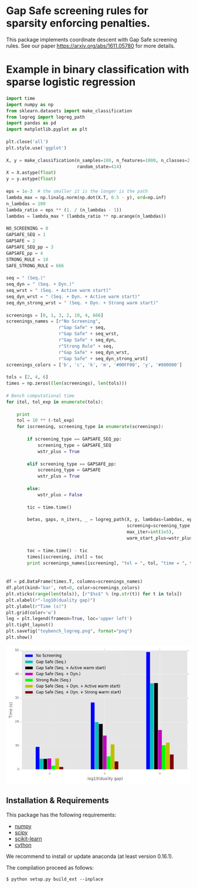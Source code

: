 # Gap Safe screening rules for sparsity enforcing penalties.

This package implements coordinate descent with Gap Safe screening rules. See our paper https://arxiv.org/abs/1611.05780 for more details.


# Example in binary classification with sparse logistic regression
```python
import time
import numpy as np
from sklearn.datasets import make_classification
from logreg import logreg_path
import pandas as pd
import matplotlib.pyplot as plt

plt.close('all')
plt.style.use('ggplot')

X, y = make_classification(n_samples=100, n_features=1000, n_classes=2,
                           random_state=414)
X = X.astype(float)
y = y.astype(float)

eps = 1e-3  # the smaller it is the longer is the path
lambda_max = np.linalg.norm(np.dot(X.T, 0.5 - y), ord=np.inf)
n_lambdas = 100
lambda_ratio = eps ** (1. / (n_lambdas - 1))
lambdas = lambda_max * (lambda_ratio ** np.arange(n_lambdas))

NO_SCREENING = 0
GAPSAFE_SEQ = 1
GAPSAFE = 2
GAPSAFE_SEQ_pp = 3
GAPSAFE_pp = 4
STRONG_RULE = 10
SAFE_STRONG_RULE = 666

seq = " (Seq.)"
seq_dyn = " (Seq. + Dyn.)"
seq_wrst = " (Seq. + Active warm start)"
seq_dyn_wrst = " (Seq. + Dyn. + Active warm start)"
seq_dyn_strong_wrst = " (Seq. + Dyn. + Strong warm start)"

screenings = [0, 1, 3, 2, 10, 4, 666]
screenings_names = [r"No Screening",
                    r"Gap Safe" + seq,
                    r"Gap Safe" + seq_wrst,
                    r"Gap Safe" + seq_dyn,
                    r"Strong Rule" + seq,
                    r"Gap Safe" + seq_dyn_wrst,
                    r"Gap Safe" + seq_dyn_strong_wrst]
screenings_colors = ['b', 'c', 'k', 'm', '#00FF00', 'y', '#800000']

tols = [2, 4, 6]
times = np.zeros((len(screenings), len(tols)))

# Bench computational time
for itol, tol_exp in enumerate(tols):

    print
    tol = 10 ** (-tol_exp)
    for iscreening, screening_type in enumerate(screenings):

        if screening_type == GAPSAFE_SEQ_pp:
            screening_type = GAPSAFE_SEQ
            wstr_plus = True

        elif screening_type == GAPSAFE_pp:
            screening_type = GAPSAFE
            wstr_plus = True

        else:
            wstr_plus = False

        tic = time.time()

        betas, gaps, n_iters, _ = logreg_path(X, y, lambdas=lambdas, eps=tol,
                                              screening=screening_type,
                                              max_iter=int(1e5),
                                              warm_start_plus=wstr_plus)

        toc = time.time() - tic
        times[iscreening, itol] = toc
        print screenings_names[iscreening], "tol = ", tol, "time = ", toc


df = pd.DataFrame(times.T, columns=screenings_names)
df.plot(kind='bar', rot=0, color=screenings_colors)
plt.xticks(range(len(tols)), [r"$%s$" % (np.str(t)) for t in tols])
plt.xlabel(r"-log10(duality gap)")
plt.ylabel(r"Time (s)")
plt.grid(color='w')
leg = plt.legend(frameon=True, loc='upper left')
plt.tight_layout()
plt.savefig("toybench_logreg.png", format="png")
plt.show()
```

![Computational time](toybench_logreg.png)


## Installation & Requirements
This package has the following requirements:

- [numpy](http://numpy.org)
- [scipy](http://scipy.org)
- [scikit-learn](http://scikit-learn.org)
- [cython](http://cython.org/)

We recommend to install or update anaconda (at least version 0.16.1).

The compilation proceed as follows:

```
$ python setup.py build_ext --inplace
```

